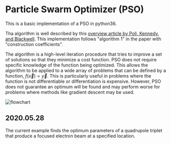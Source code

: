 # Particle Swarm Optimizer (PSO)

This is a basic implementation of a PSO in python36. 

Tha algorithm is well described by this [overview article by Poli, Kennedy, and Blackwell](https://doi.org/10.1007/s11721-007-0002-0). This implementation follows "algorithm 1" in the paper with "construction coefficients".

The algorithm is a high-level iteration procedure that tries to improve a set of solutions so that they minimize a cost function. PSO does not require specific knowledge of the function being optimized. This allows the algorithm to be applied to a wide array of problems that can be defined by a function, ${f(\vec{x}) = \vec{y}}$. This is particularly useful in problems where the function is not differentiable or differentiation is expensive. However, PSO does not guarantee an optimum will be found and may perform worse for problems where methods like gradient descent may be used. 

![flowchart](https://github.com/igred8/PSO/blob/master/pso_flowchart.png)

## 2020.05.28
The current example finds the optimum parameters of a quadrupole triplet that produce a focused electron beam at a specified location.
